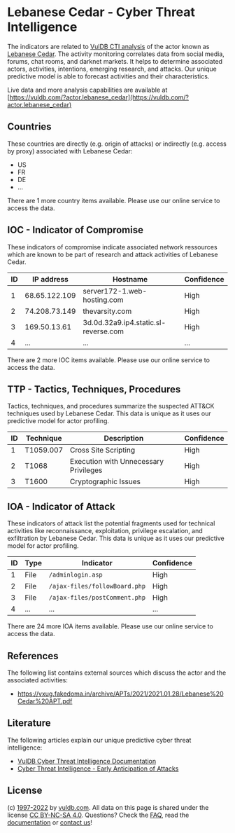# Lebanese Cedar - Cyber Threat Intelligence

The indicators are related to [VulDB CTI analysis](https://vuldb.com/?kb.cti) of the actor known as [Lebanese Cedar](https://vuldb.com/?actor.lebanese_cedar). The activity monitoring correlates data from social media, forums, chat rooms, and darknet markets. It helps to determine associated actors, activities, intentions, emerging research, and attacks. Our unique predictive model is able to forecast activities and their characteristics.

Live data and more analysis capabilities are available at [https://vuldb.com/?actor.lebanese_cedar](https://vuldb.com/?actor.lebanese_cedar)

## Countries

These countries are directly (e.g. origin of attacks) or indirectly (e.g. access by proxy) associated with Lebanese Cedar:

* US
* FR
* DE
* ...

There are 1 more country items available. Please use our online service to access the data.

## IOC - Indicator of Compromise

These indicators of compromise indicate associated network ressources which are known to be part of research and attack activities of Lebanese Cedar.

ID | IP address | Hostname | Confidence
-- | ---------- | -------- | ----------
1 | 68.65.122.109 | server172-1.web-hosting.com | High
2 | 74.208.73.149 | thevarsity.com | High
3 | 169.50.13.61 | 3d.0d.32a9.ip4.static.sl-reverse.com | High
4 | ... | ... | ...

There are 2 more IOC items available. Please use our online service to access the data.

## TTP - Tactics, Techniques, Procedures

Tactics, techniques, and procedures summarize the suspected ATT&CK techniques used by Lebanese Cedar. This data is unique as it uses our predictive model for actor profiling.

ID | Technique | Description | Confidence
-- | --------- | ----------- | ----------
1 | T1059.007 | Cross Site Scripting | High
2 | T1068 | Execution with Unnecessary Privileges | High
3 | T1600 | Cryptographic Issues | High

## IOA - Indicator of Attack

These indicators of attack list the potential fragments used for technical activities like reconnaissance, exploitation, privilege escalation, and exfiltration by Lebanese Cedar. This data is unique as it uses our predictive model for actor profiling.

ID | Type | Indicator | Confidence
-- | ---- | --------- | ----------
1 | File | `/adminlogin.asp` | High
2 | File | `/ajax-files/followBoard.php` | High
3 | File | `/ajax-files/postComment.php` | High
4 | ... | ... | ...

There are 24 more IOA items available. Please use our online service to access the data.

## References

The following list contains external sources which discuss the actor and the associated activities:

* https://vxug.fakedoma.in/archive/APTs/2021/2021.01.28/Lebanese%20Cedar%20APT.pdf

## Literature

The following articles explain our unique predictive cyber threat intelligence:

* [VulDB Cyber Threat Intelligence Documentation](https://vuldb.com/?kb.cti)
* [Cyber Threat Intelligence - Early Anticipation of Attacks](https://www.scip.ch/en/?labs.20201022)

## License

(c) [1997-2022](https://vuldb.com/?kb.changelog) by [vuldb.com](https://vuldb.com/?kb.about). All data on this page is shared under the license [CC BY-NC-SA 4.0](https://creativecommons.org/licenses/by-nc-sa/4.0/). Questions? Check the [FAQ](https://vuldb.com/?kb.faq), read the [documentation](https://vuldb.com/?kb) or [contact us](https://vuldb.com/?contact)!

